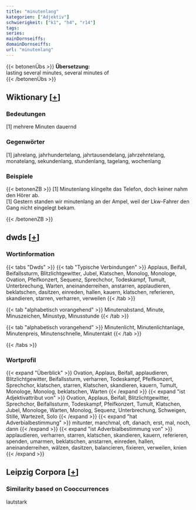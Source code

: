 ```yaml
---
title: "minutenlang"
kategorien: ["Adjektiv"]
schwierigkeit: ["k1", "h4", "r14"]
tags:
series:
mainDornseiffs:
domainDornseiffs:
url: "minutenlang"
---
```


{{< betonenÜbs >}}
**Übersetzung:**  
lasting several minutes, several minutes of  
{{< /betonenÜbs >}}

## Wiktionary [[+](https://de.wiktionary.org/wiki/minutenlang)]

### Bedeutungen
[1] mehrere Minuten dauernd  

### Gegenwörter
[1] jahrelang, jahrhundertelang, jahrtausendelang, jahrzehntelang, monatelang, sekundenlang, stundenlang, tagelang, wochenlang  

### Beispiele
{{< betonenZB >}}
[1] Minutenlang klingelte das Telefon, doch keiner nahm den Hörer ab.  
[1] Gestern standen wir minutenlang an der Ampel, weil der Lkw-Fahrer den Gang nicht eingelegt bekam.  

{{< /betonenZB >}}


## dwds [[+](https://www.dwds.de/wb/minutenlang)]

### Wortinformation
{{< tabs "Dwds" >}}
{{< tab "Typische Verbindungen" >}}
Applaus, Beifall, Beifallssturm, Blitzlichtgewitter, Jubel, Klatschen, Monolog, Monologe, Ovation, Pfeifkonzert, Sequenz, Sprechchor, Todeskampf, Tumult, Unterbrechung, Warten, aneinanderreihen, anstarren, applaudieren, beklatschen, dasitzen, einreden, hallen, kauern, klatschen, referieren, skandieren, starren, verharren, verweilen
{{< /tab >}}

{{< tab "alphabetisch vorangehend" >}}
Minutenabstand, Minute, Minuszeichen, Minustyp, Minusstunde
{{< /tab >}}

{{< tab "alphabetisch vorangehend" >}}
Minutenlicht, Minutenlichtanlage, Minutenpreis, Minutenschnelle, Minutentakt
{{< /tab >}}

{{< /tabs >}}

### Wortprofil
{{< expand "Überblick" >}} Ovation, Applaus, Beifall, applaudieren, Blitzlichtgewitter, Beifallssturm, verharren, Todeskampf, Pfeifkonzert, Sprechchor, klatschen, starren, Klatschen, skandieren, kauern, Tumult, Monologe, Monolog, beklatschen, Warten {{< /expand >}}
{{< expand "ist Adjektivattribut von" >}} Ovation, Applaus, Beifall, Blitzlichtgewitter, Sprechchor, Beifallssturm, Todeskampf, Pfeifkonzert, Tumult, Klatschen, Jubel, Monologe, Warten, Monolog, Sequenz, Unterbrechung, Schweigen, Stille, Wartezeit, Solo {{< /expand >}}
{{< expand "hat Adverbialbestimmung" >}} mitunter, manchmal, oft, danach, erst, mal, noch, dann {{< /expand >}}
{{< expand "ist Adverbialbestimmung von" >}} applaudieren, verharren, starren, klatschen, skandieren, kauern, referieren, spenden, umarmen, beklatschen, anstarren, einreden, hallen, aneinanderreihen, wälzen, dasitzen, balancieren, fixieren, verweilen, knien {{< /expand >}}

## Leipzig Corpora [[+](https://corpora.uni-leipzig.de/en/res?word=minutenlang&corpusId=deu_newscrawl-public_2018)]


### Similarity based on Cooccurrences
lautstark

